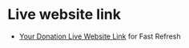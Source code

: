 # Live website link

- [Your Donation Live Website Link](https://neon-bavarois-2201b7.netlify.app/) for Fast Refresh
